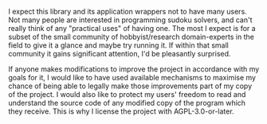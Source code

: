 <!-- SPDX-FileCopyrightText: 2020 David Fong -->
<!-- SPDX-License-Identifier: CC0-1.0 -->

I expect this library and its application wrappers not to have many users. Not many people are interested in programming sudoku solvers, and can't really think of any "practical uses" of having one. The most I expect is for a subset of the small community of hobbyist/research domain-experts in the field to give it a glance and maybe try running it. If within that small community it gains significant attention, I'd be pleasantly surprised.

If anyone makes modifications to improve the project in accordance with my goals for it, I would like to have used available mechanisms to maximise my chance of being able to legally make those improvements part of my copy of the project. I would also like to protect my users' freedom to read and understand the source code of any modified copy of the program which they receive. This is why I license the project with AGPL-3.0-or-later.